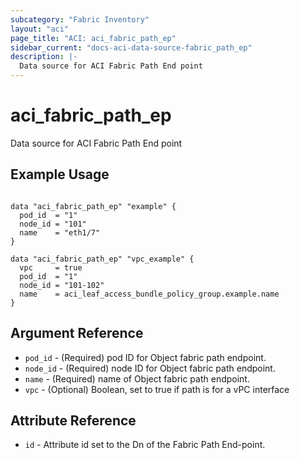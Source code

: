 ```yaml
---
subcategory: "Fabric Inventory"
layout: "aci"
page_title: "ACI: aci_fabric_path_ep"
sidebar_current: "docs-aci-data-source-fabric_path_ep"
description: |-
  Data source for ACI Fabric Path End point
---
```


# aci_fabric_path_ep #
Data source for ACI Fabric Path End point

## Example Usage ##

```hcl

data "aci_fabric_path_ep" "example" {
  pod_id  = "1"
  node_id = "101"
  name    = "eth1/7"
}

data "aci_fabric_path_ep" "vpc_example" {
  vpc     = true
  pod_id  = "1"
  node_id = "101-102"
  name    = aci_leaf_access_bundle_policy_group.example.name
}

```

## Argument Reference ##
* `pod_id` - (Required) pod ID for Object fabric path endpoint.
* `node_id` - (Required) node ID for Object fabric path endpoint.
* `name` - (Required) name of Object fabric path endpoint.
* `vpc` - (Optional) Boolean, set to true if path is for a vPC interface



## Attribute Reference

* `id` - Attribute id set to the Dn of the Fabric Path End-point.

